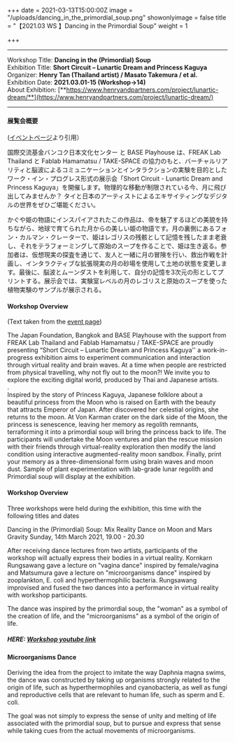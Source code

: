 +++
date = 2021-03-13T15:00:00Z
image = "/uploads/dancing_in_the_primordial_soup.png"
showonlyimage = false
title = "【2021.03 WS 】Dancing in the Primordial Soup"
weight = 1

+++
***

Workshop Title: **Dancing in the (Primordial) Soup**  
Exhibition Title: **Short Circuit – Lunartic Dream and Princess Kaguya**  
Organizer: **Henry Tan (Thailand artist) / Masato Takemura / et al.**  
Exhibition Date: **2021.03.01-15 (Workshop→14)**  
About Exhibition: [**https://www.henryandpartners.com/project/lunartic-dream/**](https://www.henryandpartners.com/project/lunartic-dream/)

***

#### 展覧会概要
([イベントページ](https://www.facebook.com/events/3710821059031343/3710821109031338/)より引用）

国際交流基金バンコク日本文化センター と BASE Playhouse は、FREAK Lab Thailand と Fablab Hamamatsu / TAKE-SPACE の協力のもと、バーチャルリアリティと脳波によるコミュニケーションとインタラクションの実験を目的としたワーク・イン・プログレス形式の展示会「Short Circuit - Lunartic Dream and Princess Kaguya」を開催します。物理的な移動が制限されている今、月に飛び出してみませんか？ タイと日本のアーティストによるエキサイティングなデジタルの世界をぜひご堪能ください。  

かぐや姫の物語にインスパイアされたこの作品は、帝を魅了するほどの美貌を持ちながら、地球で育てられた月からの美しい姫の物語です。月の裏側にあるフォン・カルマン・クレーターで、姫はレゴリスの残骸として記憶を残したまま老衰し、それをテラフォーミングして原始のスープを作ることで、姫は生き返る。参加者は、仮想現実の探査を通じて、友人と一緒に月の冒険を行い、救出作戦を計画し、インタラクティブな拡張現実の月の砂場を使用して土地の状態を変更します。最後に、脳波とムーンダストを利用して、自分の記憶を3次元の形としてプリントする。展示会では、実験室レベルの月のレゴリスと原始のスープを使った植物実験のサンプルが展示される。



#### Workshop Overview

(Text taken from the [event page](https://www.facebook.com/events/3710821059031343/3710821109031338/))

The Japan Foundation, Bangkok and BASE Playhouse with the support from FREAK Lab Thailand and Fablab Hamamatsu / TAKE-SPACE are proudly presenting “Short Circuit – Lunartic Dream and Princess Kaguya'' a work-in-progress exhibition aims to experiment communication and interaction through virtual reality and brain waves. At a time when people are restricted from physical travelling, why not fly out to the moon?! We invite you to explore the exciting digital world, produced by Thai and Japanese artists.  
.  
Inspired by the story of Princess Kaguya, Japanese folklore about a beautiful princess from the Moon who is raised on Earth with the beauty that attracts Emperor of Japan. After discovered her celestial origins, she returns to the moon. At Von Karman crater on the dark side of the Moon, the princess is senescence, leaving her memory as regolith remnants, terraforming it into a primordial soup will bring the princess back to life. The participants will undertake the Moon ventures and plan the rescue mission with their friends through virtual-reality exploration then modify the land condition using interactive augmented-reality moon sandbox. Finally, print your memory as a three-dimensional form using brain waves and moon dust. Sample of plant experimentation with lab-grade lunar regolith and Primordial soup will display at the exhibition.

#### Workshop Overview

Three workshops were held during the exhibition, this time with the following titles and dates

Dancing in the (Primordial) Soup: Mix Reality Dance on Moon and Mars Gravity Sunday, 14th March 2021, 19.00 - 20.30

After receiving dance lectures from two artists, participants of the workshop will actually express their bodies in a virtual reality. Kornkarn Rungsawang gave a lecture on "vagina dance" inspired by female/vagina and Matsumura gave a lecture on "microorganisms dance" inspired by zooplankton, E. coli and hyperthermophilic bacteria. Rungsawang improvised and fused the two dances into a performance in virtual reality with workshop participants.

The dance was inspired by the primordial soup, the "woman" as a symbol of the creation of life, and the "microorganisms" as a symbol of the origin of life.

##### **HERE:** [**Workshop youtube link**](https://youtu.be/DhSXPfjEX10)

#### Microorganisms Dance

Deriving the idea from the project to imitate the way Daphnia magna swims, the dance was constructed by taking up organisms strongly related to the origin of life, such as hyperthermophiles and cyanobacteria, as well as fungi and reproductive cells that are relevant to human life, such as sperm and E. coli.

The goal was not simply to express the sense of unity and melting of life associated with the primordial soup, but to pursue and express that sense while taking cues from the actual movements of microorganisms.
